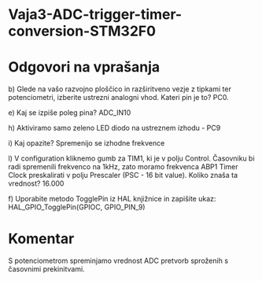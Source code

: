 # Vaja3-ADC-trigger-timer-conversion-STM32F0

# Odgovori na vprašanja

b) Glede na vašo razvojno ploščico in razširitveno vezje z tipkami ter potenciometri, izberite ustrezni analogni vhod. Kateri pin je to? PC0.

e) Kaj se izpiše poleg pina? ADC_IN10

h) Aktiviramo samo zeleno LED diodo na ustreznem izhodu - PC9 

i) Kaj opazite? Spremenijo se izhodne frekvence 

l) V configuration kliknemo gumb za TIM1, ki je v polju Control. Časovniku bi radi spremenili frekvenco na 1kHz, zato moramo frekvenca ABP1 Timer Clock preskalirati v polju
   Prescaler (PSC - 16 bit value). Koliko znaša ta vrednost? 16.000 

f) Uporabite metodo TogglePin iz HAL knjižnice in zapišite ukaz: HAL_GPIO_TogglePin(GPIOC, GPIO_PIN_9)

# Komentar

S potenciometrom spreminjamo vrednost ADC pretvorb sproženih s časovnimi prekinitvami.
